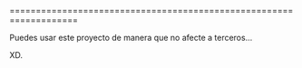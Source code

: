 ===================================================================

Puedes usar este proyecto de manera que no afecte a terceros...

XD.